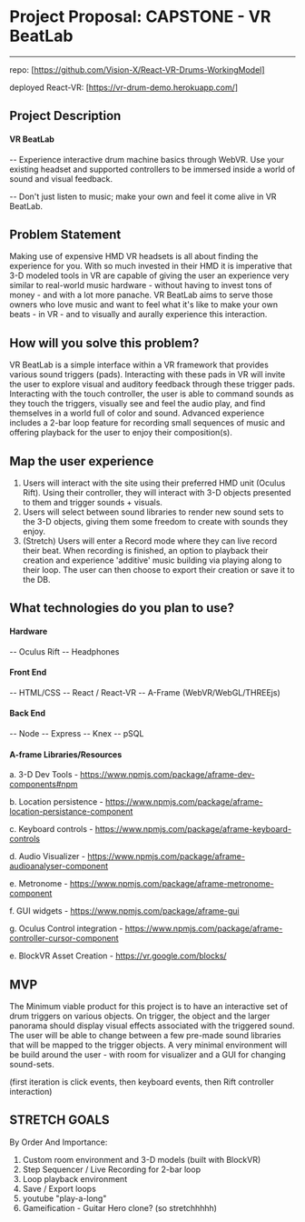 # Project Proposal: CAPSTONE - VR BeatLab

---
repo: [https://github.com/Vision-X/React-VR-Drums-WorkingModel] 


deployed React-VR:
[https://vr-drum-demo.herokuapp.com/]

## Project Description

#### VR BeatLab
-- Experience interactive drum machine basics through WebVR. Use your existing headset and supported controllers to be immersed inside a world of sound and visual feedback.


-- Don't just listen to music; make your own and feel it come alive in VR BeatLab.


## Problem Statement

Making use of expensive HMD VR headsets is all about finding the experience for you. With so much invested in their HMD it is imperative that 3-D modeled tools in VR are capable of giving the user an experience very similar to real-world music hardware - without having to invest tons of money - and with a lot more panache. VR BeatLab aims to serve those owners who love music and want to feel what it's like to make your own beats - in VR - and to visually and aurally experience this interaction.

## How will you solve this problem?

VR BeatLab is a simple interface within a VR framework that provides various sound triggers (pads). Interacting with these pads in VR will invite the user to explore visual and auditory feedback through these trigger pads. Interacting with the touch controller, the user is able to command sounds as they touch the triggers, visually see and feel the  audio play, and find themselves in a world full of color and sound. Advanced experience includes a 2-bar loop feature for recording small sequences of music and offering playback for the user to enjoy their composition(s).


## Map the user experience

1. Users will interact with the site using their preferred HMD unit (Oculus Rift). Using their controller, they will interact with 3-D objects presented to them and trigger sounds + visuals.
2. Users will select between sound libraries to render new sound sets to the 3-D objects, giving them some freedom to create with sounds they enjoy.
3. (Stretch) Users will enter a Record mode where they can live record their beat. When recording is finished, an option to playback their creation and experience 'additive' music building via playing along to their loop. The user can then choose to export their creation or save it to the DB.

## What technologies do you plan to use?

#### Hardware
-- Oculus Rift
-- Headphones

#### Front End
-- HTML/CSS
-- React / React-VR
-- A-Frame (WebVR/WebGL/THREEjs)

#### Back End
-- Node
-- Express
-- Knex
-- pSQL

#### A-frame Libraries/Resources
a. 3-D Dev Tools - https://www.npmjs.com/package/aframe-dev-components#npm


b. Location persistence - https://www.npmjs.com/package/aframe-location-persistance-component


c. Keyboard controls - https://www.npmjs.com/package/aframe-keyboard-controls


d. Audio Visualizer - https://www.npmjs.com/package/aframe-audioanalyser-component


e. Metronome - https://www.npmjs.com/package/aframe-metronome-component


f. GUI widgets - https://www.npmjs.com/package/aframe-gui


g. Oculus Control integration - https://www.npmjs.com/package/aframe-controller-cursor-component


e. BlockVR Asset Creation - https://vr.google.com/blocks/



## MVP
The Minimum viable product for this project is to have an interactive set of drum triggers on various objects. On trigger, the object and the larger panorama should display visual effects associated with the triggered sound. The user will be able to change between a few pre-made sound libraries that will be mapped to the trigger objects. A very minimal environment will be build around the user - with room for visualizer and a GUI for changing sound-sets.

(first iteration is click events, then keyboard events, then Rift controller interaction)

## STRETCH GOALS
By Order And Importance:
1. Custom room environment and 3-D models (built with BlockVR)
2. Step Sequencer / Live Recording for 2-bar loop
3. Loop playback environment
4. Save / Export loops
5. youtube "play-a-long"
6. Gameification - Guitar Hero clone? (so stretchhhhh)
